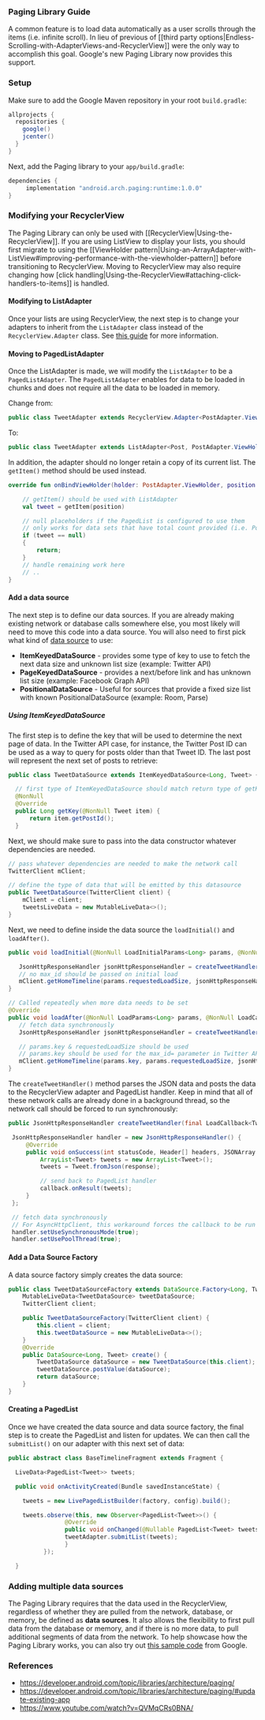 ### Paging Library Guide

A common feature is to load data automatically as a user scrolls through the items (i.e. infinite scroll).  In lieu of previous of [[third party options|Endless-Scrolling-with-AdapterViews-and-RecyclerView]] were the only way to accomplish this goal.  Google's new Paging Library now provides this support.  

### Setup

Make sure to add the Google Maven repository in your root `build.gradle`:
```gradle
allprojects {
  repositories {
    google()
    jcenter()
  }
}
```

Next, add the Paging library to your `app/build.gradle`:

```gradle
dependencies {
     implementation "android.arch.paging:runtime:1.0.0"
}
```

### Modifying your RecyclerView

The Paging Library can only be used with [[RecyclerView|Using-the-RecyclerView]].  If you are using ListView to display your lists, you should first migrate to using the [[ViewHolder pattern|Using-an-ArrayAdapter-with-ListView#improving-performance-with-the-viewholder-pattern]] before transitioning to RecyclerView.  Moving to RecyclerView may also require changing how [click handling|Using-the-RecyclerView#attaching-click-handlers-to-items]] is handled.

#### Modifying to ListAdapter

Once your lists are using RecyclerView, the next step is to change your adapters to inherit from the `ListAdapter` class instead of the `RecyclerView.Adapter` class.  See [this guide](https://github.com/codepath/android_guides/wiki/Using-the-RecyclerView#using-with-listadapter) for more information.  

#### Moving to PagedListAdapter

Once the ListAdapter is made, we will modify the `ListAdapter` to be a `PagedListAdapter`.  The `PagedListAdapter` enables for data to be loaded in chunks and does not require all the data to be loaded in memory.

Change from:

```java
public class TweetAdapter extends RecyclerView.Adapter<PostAdapter.ViewHolder> {
```

To:

```java
public class TweetAdapter extends ListAdapter<Post, PostAdapter.ViewHolder> {
```

In addition, the adapter should no longer retain a copy of its current list.  The `getItem()` method should be used instead.

```kotlin
override fun onBindViewHolder(holder: PostAdapter.ViewHolder, position: Int) {

    // getItem() should be used with ListAdapter
    val tweet = getItem(position)

    // null placeholders if the PagedList is configured to use them
    // only works for data sets that have total count provided (i.e. PositionalDataSource)
    if (tweet == null)
    {
        return;
    }
    // handle remaining work here
    // ..
}
```

#### Add a data source

The next step is to define our data sources.  If you are already making existing network or database calls somewhere else, you most likely will need to move this code into a data source.   You will also need to first pick what kind of [data source](https://developer.android.com/reference/android/arch/paging/DataSource) to use:

  * **ItemKeyedDataSource** - provides some type of key to use to fetch the next data size and unknown list size (example: Twitter API)
  * **PageKeyedDataSource** - provides a next/before link and has unknown list size (example: Facebook Graph API)
  * **PositionalDataSource** - Useful for sources that provide a fixed size list with known PositionalDataSource (example: Room, Parse)

##### Using ItemKeyedDataSource

The first step is to define the key that will be used to determine the next page of data.  In the Twitter API case, for instance, the Twitter Post ID can be used as a way to query for posts older than that Tweet ID.  The last post will represent the next set of posts to retrieve:

```java
public class TweetDataSource extends ItemKeyedDataSource<Long, Tweet> {

  // first type of ItemKeyedDataSource should match return type of getKey()
  @NonNull
  @Override
  public Long getKey(@NonNull Tweet item) {
      return item.getPostId();
  }
```

Next, we should make sure to pass into the data constructor whatever dependencies are needed.  
```java
// pass whatever dependencies are needed to make the network call
TwitterClient mClient;

// define the type of data that will be emitted by this datasource
public TweetDataSource(TwitterClient client) {
    mClient = client;
    tweetsLiveData = new MutableLiveData<>();
}
```

Next, we need to define inside the data source the `loadInitial()` and `loadAfter()`. 
```java
public void loadInitial(@NonNull LoadInitialParams<Long> params, @NonNull final LoadInitialCallback<Tweet> callback) {

   JsonHttpResponseHandler jsonHttpResponseHandler = createTweetHandler(callback);
   // no max_id should be passed on initial load
   mClient.getHomeTimeline(params.requestedLoadSize, jsonHttpResponseHandler);
}

// Called repeatedly when more data needs to be set
@Override
public void loadAfter(@NonNull LoadParams<Long> params, @NonNull LoadCallback<Tweet> callback) {
   // fetch data synchronously
   JsonHttpResponseHandler jsonHttpResponseHandler = createTweetHandler(callback);

   // params.key & requestedLoadSize should be used
   // params.key should be used for the max_id= parameter in Twitter API.
   mClient.getHomeTimeline(params.key, params.requestedLoadSize, jsonHttpResponseHandler);
}
```

The `createTweetHandler()` method parses the JSON data and posts the data to the RecyclerView adapter and PagedList handler.  Keep in mind that all of these network calls are already done in a background thread, so the network call should be forced to run synchronously:

```java
public JsonHttpResponseHandler createTweetHandler(final LoadCallback<Tweet> callback) {

 JsonHttpResponseHandler handler = new JsonHttpResponseHandler() {
     @Override
     public void onSuccess(int statusCode, Header[] headers, JSONArray response) {
         ArrayList<Tweet> tweets = new ArrayList<Tweet>();
         tweets = Tweet.fromJson(response);

         // send back to PagedList handler           
         callback.onResult(tweets);
     }
 };

 // fetch data synchronously
 // For AsyncHttpClient, this workaround forces the callback to be run synchronously
 handler.setUseSynchronousMode(true);
 handler.setUsePoolThread(true);
```

#### Add a Data Source Factory

A data source factory simply creates the data source:

```java
public class TweetDataSourceFactory extends DataSource.Factory<Long, Tweet> {
    MutableLiveData<TweetDataSource> tweetDataSource;
    TwitterClient client;

    public TweetDataSourceFactory(TwitterClient client) {
        this.client = client;
        this.tweetDataSource = new MutableLiveData<>();
    }
    @Override
    public DataSource<Long, Tweet> create() {
        TweetDataSource dataSource = new TweetDataSource(this.client);
        tweetDataSource.postValue(dataSource);
        return dataSource;
    }
}

```

#### Creating a PagedList

Once we have created the data source and data source factory, the final step is to create the PagedList and listen for updates.  We can then call the `submitList()` on our adapter with this next set of data:

```java		
public abstract class BaseTimelineFragment extends Fragment {

  LiveData<PagedList<Tweet>> tweets;

  public void onActivityCreated(Bundle savedInstanceState) {

    tweets = new LivePagedListBuilder(factory, config).build();

    tweets.observe(this, new Observer<PagedList<Tweet>>() {
			    @Override
			    public void onChanged(@Nullable PagedList<Tweet> tweets) {
				tweetAdapter.submitList(tweets);
			    }
		  });

  }
```

### Adding multiple data sources

The Paging Library requires that the data used in the RecyclerView, regardless of whether they are pulled from the network, database, or memory, be defined as **data sources**.  It also allows the flexibility to first pull data from the database or memory, and if there is no more data, to pull additional segments of data from the network.   To help showcase how the Paging Library works, you can also try out [this sample code](https://github.com/googlesamples/android-architecture-components/tree/master/PagingWithNetworkSample) from Google.

### References

* <https://developer.android.com/topic/libraries/architecture/paging/>
* <https://developer.android.com/topic/libraries/architecture/paging/#update-existing-app>
* <https://www.youtube.com/watch?v=QVMqCRs0BNA/>
